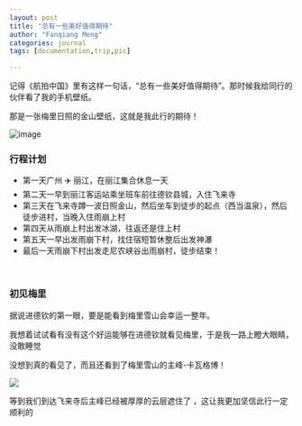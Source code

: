 ```yaml
---
layout: post
title: "总有一些美好值得期待"
author: "Fanqiang Meng"
categories: journal
tags: [documentation,trip,pic]

---
```


记得《航拍中国》里有这样一句话，“总有一些美好值得期待”。那时候我给同行的伙伴看了我的手机壁纸。

那是一张梅里日照的金山壁纸，这就是我此行的期待！

![image](https://blog.impermanence.cn/assets/img/5541651987270.jpg)
<!-- <img src="{{site.url}}/assets/img/2021-12-13/5531651986782.JPG"> -->
<!-- https://blog.impermanence.cn/assets/img/5541651987270.jpg -->

### 行程计划


* 第一天广州 ✈️   丽江，在丽江集合休息一天
* 第二天一早到丽江客运站乘坐班车前往德钦县城，入住飞来寺
* 第三天在飞来寺蹲一波日照金山，然后坐车到徒步的起点（西当温泉），然后徒步进村，当晚入住雨崩上村
* 第四天从雨崩上村出发冰湖，往返还是住上村
* 第五天一早出发雨崩下村，找住宿短暂休整后出发神瀑
* 最后一天雨崩下村出发走尼农峡谷出雨崩村，徒步结束！

<br>

### 初见梅里


据说进德钦的第一眼，要是能看到梅里雪山会幸运一整年。

我想着试试看有没有这个好运能够在进德钦就看见梅里，于是我一路上瞪大眼睛，没敢睡觉

没想到真的看见了，而且还看到了梅里雪山的主峰-卡瓦格博！

<img src="{{site.url}}/assets/img/2021-12-13/1647156223135.JPG"/>

等到我们到达飞来寺后主峰已经被厚厚的云层遮住了 ，这让我更加坚信此行一定顺利的

### 

